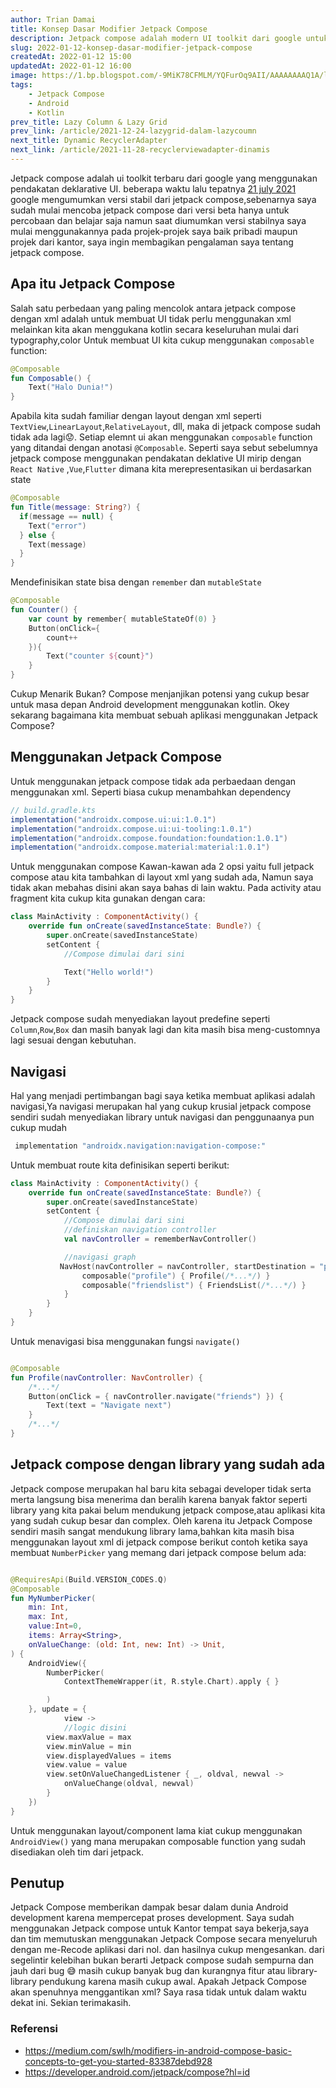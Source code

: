 ```yaml
---
author: Trian Damai
title: Konsep Dasar Modifier Jetpack Compose
description: Jetpack compose adalah modern UI toolkit dari google untuk membuat aplikasi android.
slug: 2022-01-12-konsep-dasar-modifier-jetpack-compose
createdAt: 2022-01-12 15:00
updatedAt: 2022-01-12 16:00
image: https://1.bp.blogspot.com/-9MiK78CFMLM/YQFurOq9AII/AAAAAAAAQ1A/lKj5GiDnO_MkPLb72XqgnvD5uxOsHO-eACLcBGAsYHQ/s0/Android-Compose-1.0-header-v2.png
tags:
    - Jetpack Compose
    - Android
    - Kotlin
prev_title: Lazy Column & Lazy Grid
prev_link: /article/2021-12-24-lazygrid-dalam-lazycoumn
next_title: Dynamic RecyclerAdapter
next_link: /article/2021-11-28-recyclerviewadapter-dinamis
---
```


Jetpack compose adalah ui toolkit terbaru dari google yang menggunakan pendakatan deklarative UI. beberapa waktu lalu tepatnya [21 july 2021](https://android-developers.googleblog.com/2021/07/jetpack-compose-announcement.html) google mengumumkan versi stabil dari jetpack compose,sebenarnya saya sudah mulai mencoba jetpack compose dari versi beta hanya untuk percobaan dan belajar saja namun saat diumumkan versi stabilnya saya mulai menggunakannya pada projek-projek saya baik pribadi maupun projek dari kantor, saya ingin membagikan pengalaman saya tentang jetpack compose.

## Apa itu Jetpack Compose
Salah satu perbedaan yang paling mencolok antara jetpack compose dengan xml adalah untuk membuat UI tidak perlu menggunakan xml melainkan kita akan menggukana kotlin secara keseluruhan mulai dari typography,color
Untuk membuat UI kita cukup menggunakan `composable` function:<br>

```kotlin
@Composable
fun Composable() {
    Text("Halo Dunia!")
}
```
Apabila kita sudah familiar dengan layout dengan xml seperti `TextView`,`LinearLayout`,`RelativeLayout`, dll, maka di jetpack compose sudah tidak ada lagi😟. Setiap elemnt ui akan menggunakan `composable` function yang ditandai dengan anotasi `@Composable`.
Seperti saya sebut sebelumnya jetpack compose menggunakan pendakatan deklative UI mirip dengan `React Native` ,`Vue`,`Flutter` dimana kita merepresentasikan ui berdasarkan state <br>

```kotlin
@Composable
fun Title(message: String?) {
  if(message == null) {
    Text("error")
  } else {
    Text(message)
  }
}
```
Mendefinisikan state bisa dengan `remember` dan `mutableState`

```kotlin
@Composable
fun Counter() {
    var count by remember{ mutableStateOf(0) }
    Button(onClick={
        count++
    }){
        Text("counter ${count}")
    }
}
```

Cukup Menarik Bukan? Compose menjanjikan potensi yang cukup besar untuk masa depan Android development menggunakan kotlin.
Okey sekarang bagaimana kita membuat sebuah aplikasi menggunakan Jetpack Compose?

## Menggunakan Jetpack Compose
Untuk menggunakan jetpack compose tidak ada perbaedaan dengan menggunakan xml.
Seperti biasa cukup menambahkan dependency
```groovy
// build.gradle.kts
implementation("androidx.compose.ui:ui:1.0.1")
implementation("androidx.compose.ui:ui-tooling:1.0.1")
implementation("androidx.compose.foundation:foundation:1.0.1")
implementation("androidx.compose.material:material:1.0.1")
```
Untuk menggunakan compose Kawan-kawan ada 2 opsi yaitu full jetpack compose atau kita tambahkan di layout xml yang sudah ada, Namun saya tidak akan mebahas disini akan saya bahas di lain waktu. Pada activity atau fragment kita cukup kita gunakan dengan cara:

```kotlin
class MainActivity : ComponentActivity() {
    override fun onCreate(savedInstanceState: Bundle?) {
        super.onCreate(savedInstanceState)
        setContent {
            //Compose dimulai dari sini

            Text("Hello world!")
        }
    }
}
```
Jetpack compose sudah menyediakan layout predefine seperti `Column`,`Row`,`Box` dan masih banyak lagi dan kita masih bisa meng-customnya lagi sesuai dengan kebutuhan.

## Navigasi
Hal yang menjadi pertimbangan bagi saya ketika membuat aplikasi adalah navigasi,Ya navigasi merupakan hal yang cukup krusial jetpack compose sendiri sudah menyediakan library untuk navigasi dan penggunaanya pun cukup mudah
```groovy
 implementation "androidx.navigation:navigation-compose:"
```
Untuk membuat route kita definisikan seperti berikut:

```kotlin
class MainActivity : ComponentActivity() {
    override fun onCreate(savedInstanceState: Bundle?) {
        super.onCreate(savedInstanceState)
        setContent {
            //Compose dimulai dari sini
            //definiskan navigation controller
            val navController = rememberNavController()

            //navigasi graph
           NavHost(navController = navController, startDestination = "profile") {
                composable("profile") { Profile(/*...*/) }
                composable("friendslist") { FriendsList(/*...*/) }
            }
        }
    }
}

```
Untuk menavigasi bisa menggunakan fungsi `navigate()`

```kotlin

@Composable
fun Profile(navController: NavController) {
    /*...*/
    Button(onClick = { navController.navigate("friends") }) {
        Text(text = "Navigate next")
    }
    /*...*/
}
```

## Jetpack compose dengan library yang sudah ada

Jetpack compose merupakan hal baru kita sebagai developer tidak serta merta langsung bisa menerima dan beralih karena banyak faktor seperti library yang kita pakai belum mendukung jetpack compose,atau aplikasi kita yang sudah cukup besar dan complex.
Oleh karena itu Jetpack Compose sendiri masih sangat mendukung library lama,bahkan kita masih bisa menggunakan layout xml di jetpack compose berikut contoh ketika saya membuat `NumberPicker` yang memang dari jetpack compose belum ada:

```kotlin

@RequiresApi(Build.VERSION_CODES.Q)
@Composable
fun MyNumberPicker(
    min: Int,
    max: Int,
    value:Int=0,
    items: Array<String>,
    onValueChange: (old: Int, new: Int) -> Unit,
) {
    AndroidView({
        NumberPicker(
            ContextThemeWrapper(it, R.style.Chart).apply { }

        )
    }, update = {
            view ->
            //logic disini
        view.maxValue = max
        view.minValue = min
        view.displayedValues = items
        view.value = value
        view.setOnValueChangedListener { _, oldval, newval ->
            onValueChange(oldval, newval)
        }
    })
}
```
Untuk menggunakan layout/component lama kiat cukup menggunakan `AndroidView()` yang mana merupakan composable function yang sudah disediakan oleh tim dari jetpack.

## Penutup
Jetpack Compose memberikan dampak besar dalam dunia Android development karena mempercepat proses development. Saya sudah menggunakan Jetpack compose untuk Kantor tempat saya bekerja,saya dan tim memutuskan menggunakan Jetpack Compose secara menyeluruh dengan me-Recode aplikasi dari nol. dan hasilnya cukup mengesankan. dari segelintir kelebihan bukan berarti Jetpack compose sudah sempurna dan jauh dari bug 😅 masih cukup banyak bug dan kurangnya fitur atau library-library pendukung karena masih cukup awal. Apakah Jetpack Compose akan spenuhnya menggantikan xml? Saya rasa tidak untuk dalam waktu dekat ini.
Sekian terimakasih. 

### Referensi
- https://medium.com/swlh/modifiers-in-android-compose-basic-concepts-to-get-you-started-83387debd928
- https://developer.android.com/jetpack/compose?hl=id
